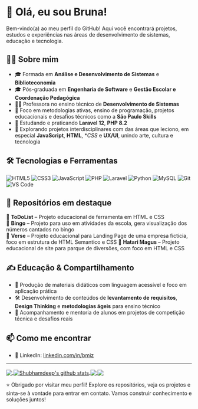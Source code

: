 # 👋 Olá, eu sou Bruna!

Bem-vindo(a) ao meu perfil do GitHub! Aqui você encontrará projetos, estudos e experiências nas áreas de desenvolvimento de sistemas, educação e tecnologia.

## 👩‍🏫 Sobre mim

- 🎓 Formada em **Análise e Desenvolvimento de Sistemas** e **Biblioteconomia**
- 🎓 Pós-graduada em **Engenharia de Software** e **Gestão Escolar e Coordenação Pedagógica**
- 👩‍💻 Professora no ensino técnico de **Desenvolvimento de Sistemas**
- 🎯 Foco em metodologias ativas, ensino de programação, projetos educacionais e desafios técnicos como a **São Paulo Skills**
- 🌱 Estudando e praticando **Laravel 12**, **PHP 8.2**
- 🤖 Explorando projetos interdisciplinares com das áreas que leciono, em especial **JavaScript**, **HTML**, **CSS* e **UX/UI**, unindo arte, cultura e tecnologia

## 🛠️ Tecnologias e Ferramentas

![HTML5](https://img.shields.io/badge/HTML5-E34F26?style=flat&logo=html5&logoColor=white)
![CSS3](https://img.shields.io/badge/CSS3-1572B6?style=flat&logo=css3&logoColor=white)
![JavaScript](https://img.shields.io/badge/JavaScript-F7DF1E?style=flat&logo=javascript&logoColor=black)
![PHP](https://img.shields.io/badge/PHP-777BB4?style=flat&logo=php&logoColor=white)
![Laravel](https://img.shields.io/badge/Laravel-FF2D20?style=flat&logo=laravel&logoColor=white)
![Python](https://img.shields.io/badge/Python-3776AB?style=flat&logo=python&logoColor=white)
![MySQL](https://img.shields.io/badge/MySQL-4479A1?style=flat&logo=mysql&logoColor=white)
![Git](https://img.shields.io/badge/Git-F05032?style=flat&logo=git&logoColor=white)
![VS Code](https://img.shields.io/badge/VS%20Code-007ACC?style=flat&logo=visual-studio-code&logoColor=white)

## 📂 Repositórios em destaque

🔹 **ToDoList** – Projeto educacional de ferramenta  em HTML e CSS  
🔹 **Bingo** – Projeto para uso em atividades da escola, gera visualização dos números cantados no bingo   
🔹 **Verse** – Projeto educacional para Landing Page de uma empresa ficticia, foco em estrutura de HTML Semantico e CSS
🔹 **Hatari Magus** – Projeto educacional de site para parque de diversões, com foco em HTML e CSS  


## ✍️ Educação & Compartilhamento

- 📘 Produção de materiais didáticos com linguagem acessível e foco em aplicação prática
- 🛠️ Desenvolvimento de conteúdos de **levantamento de requisitos**, **Design Thinking** e **metodologias ágeis** para ensino técnico
- 🎤 Acompanhamento e mentoria de alunos em projetos de competição técnica e desafios reais

## 📫 Como me encontrar

- 💼 LinkedIn: [linkedin.com/in/bmiz](https://linkedin.com/in/bmiz)

---

<a href="https://github.com/munizbruna">
  <img align="center" src="https://github-readme-stats.vercel.app/api/top-langs/?username=munizbruna&theme=dark&hide_langs_below=1" />
</a>

<a href="https://github.com/munizbruna">
 <img align="center" src="https://github-readme-stats.vercel.app/api?username=munizbruna&show_icons=true&theme=dark&line_height=27" alt="Shubhamdeep's github stats"/>
</a>


<a href="https://github.com/munizbruna/munizbruna">
  <img align="center" src="https://github-readme-stats.vercel.app/api/pin/?username=munizbruna&repo=munizbruna&theme=dark" />
</a>

<a href="https://github.com/TheDudeThatCode/Fun-with-DS-and-Algo">
 <img align="center" src="https://github-readme-stats.vercel.app/api/pin/?username=munizbruna&repo=Fun-with-DS-and-Algo&theme=dark" />
</a>


⭐️ Obrigado por visitar meu perfil! Explore os repositórios, veja os projetos e sinta-se à vontade para entrar em contato. Vamos construir conhecimento e soluções juntos!
